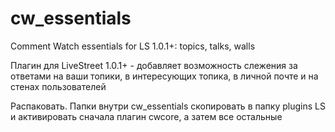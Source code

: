 cw_essentials
=============

Comment Watch essentials for LS 1.0.1+: topics, talks, walls

Плагин для LiveStreet 1.0.1+ - добавляет возможность слежения за ответами на ваши топики, в интересующих топика, в личной почте и на стенах пользователей

Распаковать. Папки внутри cw_essentials скопировать в папку plugins LS и активировать сначала плагин cwcore, а затем все остальные
